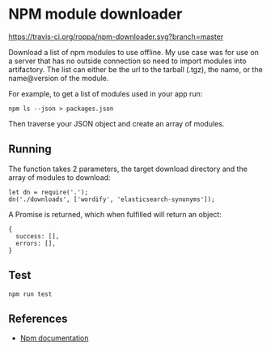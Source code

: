 # NPM module downloader

https://travis-ci.org/roppa/npm-downloader.svg?branch=master

Download a list of npm modules to use offline. My use case was for use on a server that has no outside connection so need to import modules into artifactory. The list can either be the url to the tarball (.tgz), the name, or the name@version of the module.

For example, to get a list of modules used in your app run:

```
npm ls --json > packages.json
```

Then traverse your JSON object and create an array of modules.

## Running

The function takes 2 parameters, the target download directory and the array of modules to download:

```
let dn = require('.');
dn('./downloads', ['wordify', 'elasticsearch-synonyms']);
```

A Promise is returned, which when fulfilled will return an object:

```
{
  success: [],
  errors: [],
}
```

## Test

```
npm run test
```

## References

 - [Npm documentation](https://docs.npmjs.com/)
